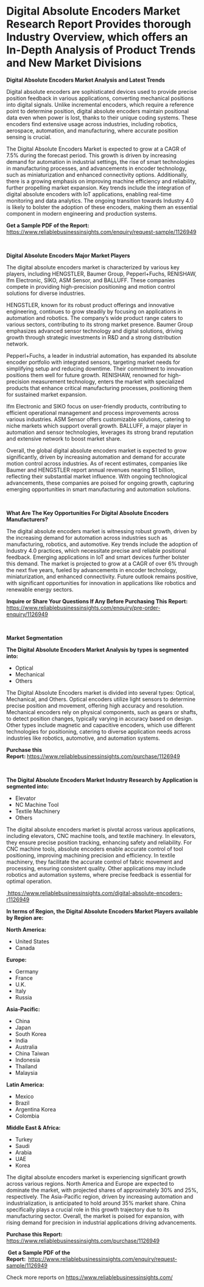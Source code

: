 <p><h1>Digital Absolute Encoders Market Research Report Provides thorough Industry Overview, which offers an In-Depth Analysis of Product Trends and New Market Divisions</h1></p><p><strong>Digital Absolute Encoders Market Analysis and Latest Trends</strong></p>
<p><p>Digital absolute encoders are sophisticated devices used to provide precise position feedback in various applications, converting mechanical positions into digital signals. Unlike incremental encoders, which require a reference point to determine position, digital absolute encoders maintain positional data even when power is lost, thanks to their unique coding systems. These encoders find extensive usage across industries, including robotics, aerospace, automation, and manufacturing, where accurate position sensing is crucial.</p><p>The Digital Absolute Encoders Market is expected to grow at a CAGR of 7.5% during the forecast period. This growth is driven by increasing demand for automation in industrial settings, the rise of smart technologies in manufacturing processes, and advancements in encoder technology, such as miniaturization and enhanced connectivity options. Additionally, there is a growing emphasis on improving machine efficiency and reliability, further propelling market expansion. Key trends include the integration of digital absolute encoders with IoT applications, enabling real-time monitoring and data analytics. The ongoing transition towards Industry 4.0 is likely to bolster the adoption of these encoders, making them an essential component in modern engineering and production systems.</p></p>
<p><strong>Get a Sample PDF of the Report:&nbsp;</strong> <a href="https://www.reliablebusinessinsights.com/enquiry/request-sample/1126949?utm_campaign=2222&utm_medium=2&utm_source=Github&utm_content=ia&utm_term=13022025&utm_id=digital-absolute-encoders">https://www.reliablebusinessinsights.com/enquiry/request-sample/1126949</a></p>
<p>&nbsp;</p>
<p><strong>Digital Absolute Encoders Major Market Players</strong></p>
<p><p>The digital absolute encoders market is characterized by various key players, including HENGSTLER, Baumer Group, Pepperl+Fuchs, RENISHAW, Ifm Electronic, SIKO, ASM Sensor, and BALLUFF. These companies compete in providing high-precision positioning and motion control solutions for diverse industries.</p><p>HENGSTLER, known for its robust product offerings and innovative engineering, continues to grow steadily by focusing on applications in automation and robotics. The company’s wide product range caters to various sectors, contributing to its strong market presence. Baumer Group emphasizes advanced sensor technology and digital solutions, driving growth through strategic investments in R&D and a strong distribution network.</p><p>Pepperl+Fuchs, a leader in industrial automation, has expanded its absolute encoder portfolio with integrated sensors, targeting market needs for simplifying setup and reducing downtime. Their commitment to innovation positions them well for future growth. RENISHAW, renowned for high-precision measurement technology, enters the market with specialized products that enhance critical manufacturing processes, positioning them for sustained market expansion.</p><p>Ifm Electronic and SIKO focus on user-friendly products, contributing to efficient operational management and process improvements across various industries. ASM Sensor offers customizable solutions, catering to niche markets which support overall growth. BALLUFF, a major player in automation and sensor technologies, leverages its strong brand reputation and extensive network to boost market share.</p><p>Overall, the global digital absolute encoders market is expected to grow significantly, driven by increasing automation and demand for accurate motion control across industries. As of recent estimates, companies like Baumer and HENGSTLER report annual revenues nearing $1 billion, reflecting their substantial market influence. With ongoing technological advancements, these companies are poised for ongoing growth, capturing emerging opportunities in smart manufacturing and automation solutions.</p></p>
<p>&nbsp;</p>
<p><strong>What Are The Key Opportunities For Digital Absolute Encoders Manufacturers?</strong></p>
<p><p>The digital absolute encoders market is witnessing robust growth, driven by the increasing demand for automation across industries such as manufacturing, robotics, and automotive. Key trends include the adoption of Industry 4.0 practices, which necessitate precise and reliable positional feedback. Emerging applications in IoT and smart devices further bolster this demand. The market is projected to grow at a CAGR of over 6% through the next five years, fueled by advancements in encoder technology, miniaturization, and enhanced connectivity. Future outlook remains positive, with significant opportunities for innovation in applications like robotics and renewable energy sectors.</p></p>
<p><strong>Inquire or Share Your Questions If Any Before Purchasing This Report:</strong> <a href="https://www.reliablebusinessinsights.com/enquiry/pre-order-enquiry/1126949?utm_campaign=2222&utm_medium=2&utm_source=Github&utm_content=ia&utm_term=13022025&utm_id=digital-absolute-encoders">https://www.reliablebusinessinsights.com/enquiry/pre-order-enquiry/1126949</a></p>
<p>&nbsp;</p>
<p><strong>Market Segmentation</strong></p>
<p><strong>The Digital Absolute Encoders Market Analysis by types is segmented into:</strong></p>
<p><ul><li>Optical</li><li>Mechanical</li><li>Others</li></ul></p>
<p><p>The Digital Absolute Encoders market is divided into several types: Optical, Mechanical, and Others. Optical encoders utilize light sensors to determine precise position and movement, offering high accuracy and resolution. Mechanical encoders rely on physical components, such as gears or shafts, to detect position changes, typically varying in accuracy based on design. Other types include magnetic and capacitive encoders, which use different technologies for positioning, catering to diverse application needs across industries like robotics, automotive, and automation systems.</p></p>
<p><strong>Purchase this Report:&nbsp;</strong><a href="https://www.reliablebusinessinsights.com/purchase/1126949?utm_campaign=2222&utm_medium=2&utm_source=Github&utm_content=ia&utm_term=13022025&utm_id=digital-absolute-encoders">https://www.reliablebusinessinsights.com/purchase/1126949</a></p>
<p>&nbsp;</p>
<p><strong>The Digital Absolute Encoders Market Industry Research by Application is segmented into:</strong></p>
<p><ul><li>Elevator</li><li>NC Machine Tool</li><li>Textile Machinery</li><li>Others</li></ul></p>
<p><p>The digital absolute encoders market is pivotal across various applications, including elevators, CNC machine tools, and textile machinery. In elevators, they ensure precise position tracking, enhancing safety and reliability. For CNC machine tools, absolute encoders enable accurate control of tool positioning, improving machining precision and efficiency. In textile machinery, they facilitate the accurate control of fabric movement and processing, ensuring consistent quality. Other applications may include robotics and automation systems, where precise feedback is essential for optimal operation.</p></p>
<p><a href="https://www.reliablebusinessinsights.com/digital-absolute-encoders-r1126949?utm_campaign=2222&utm_medium=2&utm_source=Github&utm_content=ia&utm_term=13022025&utm_id=digital-absolute-encoders">&nbsp;https://www.reliablebusinessinsights.com/digital-absolute-encoders-r1126949</a></p>
<p><strong>In terms of Region, the Digital Absolute Encoders Market Players available by Region are:</strong></p>
<p>
    <p> <strong> North America: </strong>
        <ul>
            <li>United States</li>
            <li>Canada</li>
        </ul>
        </p> 
    <p> <strong> Europe: </strong>
        <ul>
            <li>Germany</li>
            <li>France</li>
            <li>U.K.</li>
            <li>Italy</li>
            <li>Russia</li>
        </ul>
        </p> 
    <p> <strong> Asia-Pacific: </strong>
        <ul>
            <li>China</li>
            <li>Japan</li>
            <li>South Korea</li>
            <li>India</li>
            <li>Australia</li>
            <li>China Taiwan</li>
            <li>Indonesia</li>
            <li>Thailand</li>
            <li>Malaysia</li>
        </ul>
        </p> 
    <p> <strong> Latin America: </strong>
        <ul>
            <li>Mexico</li>
            <li>Brazil</li>
            <li>Argentina Korea</li>
            <li>Colombia</li>
        </ul>
        </p> 
    <p> <strong> Middle East & Africa: </strong>
        <ul>
            <li>Turkey</li>
            <li>Saudi</li>
            <li>Arabia</li>
            <li>UAE</li>
            <li>Korea</li>
        </ul>
    </p>
    </p>
<p><p>The digital absolute encoders market is experiencing significant growth across various regions. North America and Europe are expected to dominate the market, with projected shares of approximately 30% and 25%, respectively. The Asia-Pacific region, driven by increasing automation and industrialization, is anticipated to hold around 35% market share. China specifically plays a crucial role in this growth trajectory due to its manufacturing sector. Overall, the market is poised for expansion, with rising demand for precision in industrial applications driving advancements.</p></p>
<p><strong>Purchase this Report: </strong><a href="https://www.reliablebusinessinsights.com/purchase/1126949?utm_campaign=2222&utm_medium=2&utm_source=Github&utm_content=ia&utm_term=13022025&utm_id=digital-absolute-encoders">https://www.reliablebusinessinsights.com/purchase/1126949</a></p>
<p>&nbsp;<strong>Get a Sample PDF of the Report:&nbsp;&nbsp;</strong><a href="https://www.reliablebusinessinsights.com/enquiry/request-sample/1126949?utm_campaign=2222&utm_medium=2&utm_source=Github&utm_content=ia&utm_term=13022025&utm_id=digital-absolute-encoders">https://www.reliablebusinessinsights.com/enquiry/request-sample/1126949</a></p>
<p><strong></strong></p>
<p>Check more reports on <a href="https://www.reliablebusinessinsights.com/?utm_campaign=2222&utm_medium=2&utm_source=Github&utm_content=ia&utm_term=13022025&utm_id=digital-absolute-encoders">https://www.reliablebusinessinsights.com/</a></p>